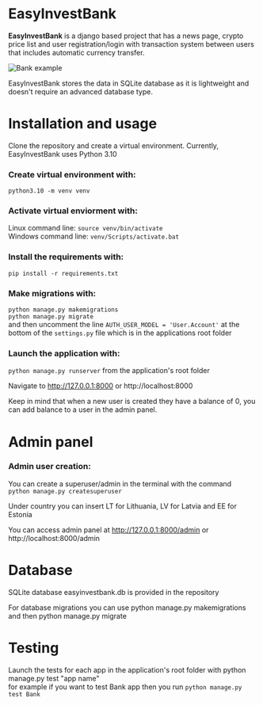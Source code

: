 # EasyInvestBank


**EasyInvestBank** is a django based project that has a news page, crypto price list and user registration/login with transaction system
between users that includes automatic currency transfer.

![Bank example](https://prnt.sc/VyMLjXqpYkMN "Example image")

EasyInvestBank stores the data in SQLite database as it is lightweight and doesn't require an advanced database type.


# Installation and usage

Clone the repository and create a virtual environment. Currently, EasyInvestBank uses Python 3.10

### Create virtual environment with:
`python3.10 -m venv venv`

### Activate virtual enviorment with:
Linux command line: `source venv/bin/activate` <br/>
Windows command line: `venv/Scripts/activate.bat`

### Install the requirements with:
`pip install -r requirements.txt`

### Make migrations with:
`python manage.py makemigrations` <br/>
`python manage.py migrate` <br/>
and then uncomment the line `AUTH_USER_MODEL = 'User.Account'`
at the bottom of the `settings.py` file which is in the applications root folder

### Launch the application with:
`python manage.py runserver` from the application's root folder

Navigate to http://127.0.0.1:8000 or http://localhost:8000


Keep in mind that when a new user is created they have a balance of 0, you can 
add balance to a user in the admin panel.

# Admin panel

### Admin user creation:
You can create a superuser/admin in the terminal with the command </br>
`python manage.py createsuperuser`

Under country you can insert LT for Lithuania, LV for Latvia and EE for Estonia

You can access admin panel at http://127.0.0.1:8000/admin or http://localhost:8000/admin


# Database
SQLite database easyinvestbank.db is provided in the repository

For database migrations you can use python manage.py makemigrations and then python manage.py migrate


# Testing
Launch the tests for each app in the application's root folder with python manage.py test "app name" </br>
for example if you want to test Bank app then you run `python manage.py test Bank`